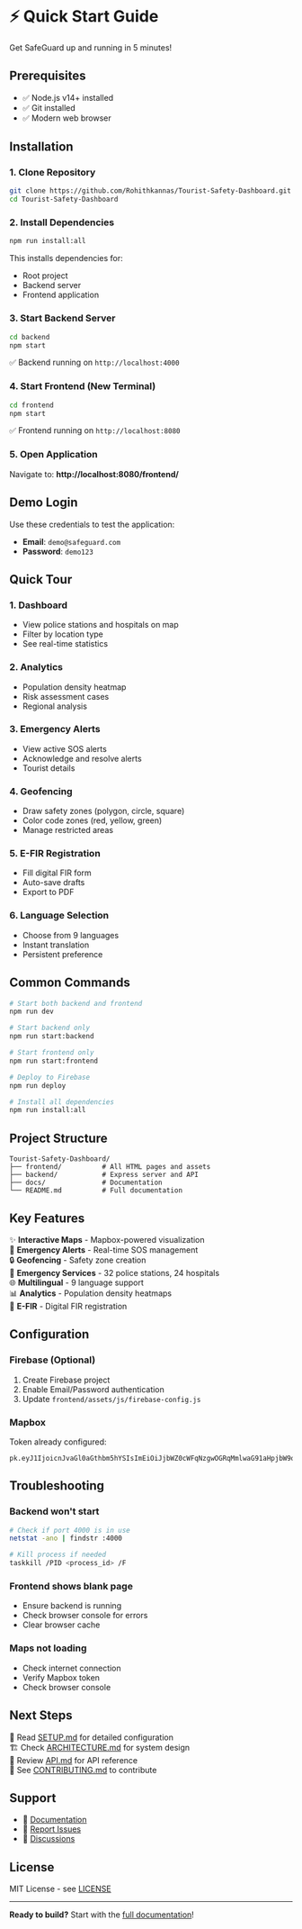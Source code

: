 # ⚡ Quick Start Guide

Get SafeGuard up and running in 5 minutes!

## Prerequisites

- ✅ Node.js v14+ installed
- ✅ Git installed
- ✅ Modern web browser

## Installation

### 1. Clone Repository

```bash
git clone https://github.com/Rohithkannas/Tourist-Safety-Dashboard.git
cd Tourist-Safety-Dashboard
```

### 2. Install Dependencies

```bash
npm run install:all
```

This installs dependencies for:
- Root project
- Backend server
- Frontend application

### 3. Start Backend Server

```bash
cd backend
npm start
```

✅ Backend running on `http://localhost:4000`

### 4. Start Frontend (New Terminal)

```bash
cd frontend
npm start
```

✅ Frontend running on `http://localhost:8080`

### 5. Open Application

Navigate to: **http://localhost:8080/frontend/**

## Demo Login

Use these credentials to test the application:

- **Email**: `demo@safeguard.com`
- **Password**: `demo123`

## Quick Tour

### 1. Dashboard
- View police stations and hospitals on map
- Filter by location type
- See real-time statistics

### 2. Analytics
- Population density heatmap
- Risk assessment cases
- Regional analysis

### 3. Emergency Alerts
- View active SOS alerts
- Acknowledge and resolve alerts
- Tourist details

### 4. Geofencing
- Draw safety zones (polygon, circle, square)
- Color code zones (red, yellow, green)
- Manage restricted areas

### 5. E-FIR Registration
- Fill digital FIR form
- Auto-save drafts
- Export to PDF

### 6. Language Selection
- Choose from 9 languages
- Instant translation
- Persistent preference

## Common Commands

```bash
# Start both backend and frontend
npm run dev

# Start backend only
npm run start:backend

# Start frontend only
npm run start:frontend

# Deploy to Firebase
npm run deploy

# Install all dependencies
npm run install:all
```

## Project Structure

```
Tourist-Safety-Dashboard/
├── frontend/          # All HTML pages and assets
├── backend/           # Express server and API
├── docs/              # Documentation
└── README.md          # Full documentation
```

## Key Features

✨ **Interactive Maps** - Mapbox-powered visualization  
🚨 **Emergency Alerts** - Real-time SOS management  
🔒 **Geofencing** - Safety zone creation  
🏥 **Emergency Services** - 32 police stations, 24 hospitals  
🌐 **Multilingual** - 9 language support  
📊 **Analytics** - Population density heatmaps  
📝 **E-FIR** - Digital FIR registration  

## Configuration

### Firebase (Optional)

1. Create Firebase project
2. Enable Email/Password authentication
3. Update `frontend/assets/js/firebase-config.js`

### Mapbox

Token already configured:
```
pk.eyJ1IjoicnJvaGl0aGthbm5hYSIsImEiOiJjbWZ0cWFqNzgwOGRqMmlwaG91aHpjbW9oIn0.ULz30NvUuWYgzuxQ_WPLGQ
```

## Troubleshooting

### Backend won't start
```bash
# Check if port 4000 is in use
netstat -ano | findstr :4000

# Kill process if needed
taskkill /PID <process_id> /F
```

### Frontend shows blank page
- Ensure backend is running
- Check browser console for errors
- Clear browser cache

### Maps not loading
- Check internet connection
- Verify Mapbox token
- Check browser console

## Next Steps

📖 Read [SETUP.md](docs/SETUP.md) for detailed configuration  
🏗️ Check [ARCHITECTURE.md](docs/ARCHITECTURE.md) for system design  
📡 Review [API.md](docs/API.md) for API reference  
🤝 See [CONTRIBUTING.md](CONTRIBUTING.md) to contribute  

## Support

- 📝 [Documentation](docs/)
- 🐛 [Report Issues](https://github.com/Rohithkannas/Tourist-Safety-Dashboard/issues)
- 💬 [Discussions](https://github.com/Rohithkannas/Tourist-Safety-Dashboard/discussions)

## License

MIT License - see [LICENSE](LICENSE)

---

**Ready to build?** Start with the [full documentation](README.md)!
